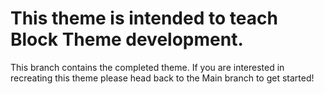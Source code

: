 # This theme is intended to teach Block Theme development.

This branch contains the completed theme. If you are interested in recreating this theme please head back to the Main branch to get started!